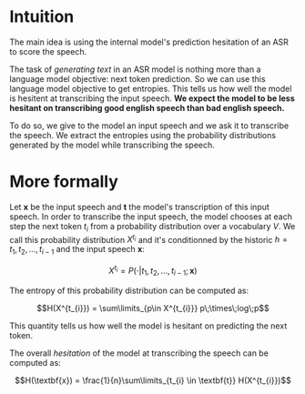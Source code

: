 # Intuition

The main idea is using the internal model's prediction hesitation of an ASR to score the speech.

The task of _generating text_ in an ASR model is nothing more than a language model objective: next token prediction. So we can use this language model objective to get entropies. This tells us how well the model is hesitent at transcribing the input speech. __We expect the model to be less hesitant on transcribing good english speech than bad english speech.__


To do so, we give to the model an input speech and we ask it to transcribe the speech. We extract the entropies using the probability distributions generated by the model while transcribing the speech. 

# More formally

Let $\textbf{x}$ be the input speech and $\textbf{t}$ the model's transcription of this input speech.
In order to transcribe the input speech, the model chooses at each step the next token $t_{i}$ from a probability distribution over a vocabulary $V$. We call this probability distribution $X^{t_{i}}$ and it's conditionned by the historic $h=t_{1}, t_{2}, ..., t_{i-1}$ and the input speech $\textbf{x}$:

```math
X^{t_{i}} = P(\cdot|t_{1}, t_{2}, ..., t_{i-1}; \textbf{x})
```

The entropy of this probability distribution can be computed as:

```math
H(X^{t_{i}}) = \sum\limits_{p\in X^{t_{i}}} p\;\times\;log\;p
```

This quantity tells us how well the model is hesitant on predicting the next token.

The overall _hesitation_ of the model at transcribing the speech can be computed as:

```math
H(\textbf{x}) = \frac{1}{n}\sum\limits_{t_{i} \in \textbf{t}} H(X^{t_{i}})
```
